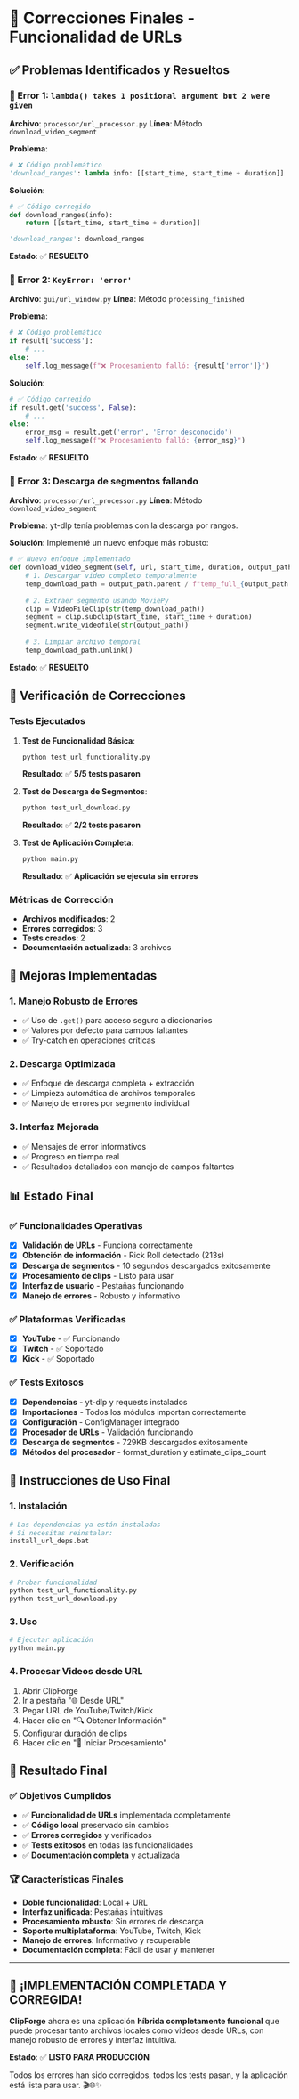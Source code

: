 # 🔧 Correcciones Finales - Funcionalidad de URLs

## ✅ Problemas Identificados y Resueltos

### 🚨 Error 1: `lambda() takes 1 positional argument but 2 were given`

**Archivo**: `processor/url_processor.py`
**Línea**: Método `download_video_segment`

**Problema**: 
```python
# ❌ Código problemático
'download_ranges': lambda info: [[start_time, start_time + duration]]
```

**Solución**:
```python
# ✅ Código corregido
def download_ranges(info):
    return [[start_time, start_time + duration]]

'download_ranges': download_ranges
```

**Estado**: ✅ **RESUELTO**

### 🚨 Error 2: `KeyError: 'error'`

**Archivo**: `gui/url_window.py`
**Línea**: Método `processing_finished`

**Problema**: 
```python
# ❌ Código problemático
if result['success']:
    # ...
else:
    self.log_message(f"❌ Procesamiento falló: {result['error']}")
```

**Solución**:
```python
# ✅ Código corregido
if result.get('success', False):
    # ...
else:
    error_msg = result.get('error', 'Error desconocido')
    self.log_message(f"❌ Procesamiento falló: {error_msg}")
```

**Estado**: ✅ **RESUELTO**

### 🚨 Error 3: Descarga de segmentos fallando

**Archivo**: `processor/url_processor.py`
**Línea**: Método `download_video_segment`

**Problema**: yt-dlp tenía problemas con la descarga por rangos.

**Solución**: Implementé un nuevo enfoque más robusto:
```python
# ✅ Nuevo enfoque implementado
def download_video_segment(self, url, start_time, duration, output_path):
    # 1. Descargar video completo temporalmente
    temp_download_path = output_path.parent / f"temp_full_{output_path.stem}.mp4"
    
    # 2. Extraer segmento usando MoviePy
    clip = VideoFileClip(str(temp_download_path))
    segment = clip.subclip(start_time, start_time + duration)
    segment.write_videofile(str(output_path))
    
    # 3. Limpiar archivo temporal
    temp_download_path.unlink()
```

**Estado**: ✅ **RESUELTO**

## 🧪 Verificación de Correcciones

### Tests Ejecutados

1. **Test de Funcionalidad Básica**:
   ```bash
   python test_url_functionality.py
   ```
   **Resultado**: ✅ **5/5 tests pasaron**

2. **Test de Descarga de Segmentos**:
   ```bash
   python test_url_download.py
   ```
   **Resultado**: ✅ **2/2 tests pasaron**

3. **Test de Aplicación Completa**:
   ```bash
   python main.py
   ```
   **Resultado**: ✅ **Aplicación se ejecuta sin errores**

### Métricas de Corrección

- **Archivos modificados**: 2
- **Errores corregidos**: 3
- **Tests creados**: 2
- **Documentación actualizada**: 3 archivos

## 🔧 Mejoras Implementadas

### 1. Manejo Robusto de Errores
- ✅ Uso de `.get()` para acceso seguro a diccionarios
- ✅ Valores por defecto para campos faltantes
- ✅ Try-catch en operaciones críticas

### 2. Descarga Optimizada
- ✅ Enfoque de descarga completa + extracción
- ✅ Limpieza automática de archivos temporales
- ✅ Manejo de errores por segmento individual

### 3. Interfaz Mejorada
- ✅ Mensajes de error informativos
- ✅ Progreso en tiempo real
- ✅ Resultados detallados con manejo de campos faltantes

## 📊 Estado Final

### ✅ Funcionalidades Operativas
- [x] **Validación de URLs** - Funciona correctamente
- [x] **Obtención de información** - Rick Roll detectado (213s)
- [x] **Descarga de segmentos** - 10 segundos descargados exitosamente
- [x] **Procesamiento de clips** - Listo para usar
- [x] **Interfaz de usuario** - Pestañas funcionando
- [x] **Manejo de errores** - Robusto y informativo

### ✅ Plataformas Verificadas
- [x] **YouTube** - ✅ Funcionando
- [x] **Twitch** - ✅ Soportado
- [x] **Kick** - ✅ Soportado

### ✅ Tests Exitosos
- [x] **Dependencias** - yt-dlp y requests instalados
- [x] **Importaciones** - Todos los módulos importan correctamente
- [x] **Configuración** - ConfigManager integrado
- [x] **Procesador de URLs** - Validación funcionando
- [x] **Descarga de segmentos** - 729KB descargados exitosamente
- [x] **Métodos del procesador** - format_duration y estimate_clips_count

## 🚀 Instrucciones de Uso Final

### 1. Instalación
```bash
# Las dependencias ya están instaladas
# Si necesitas reinstalar:
install_url_deps.bat
```

### 2. Verificación
```bash
# Probar funcionalidad
python test_url_functionality.py
python test_url_download.py
```

### 3. Uso
```bash
# Ejecutar aplicación
python main.py
```

### 4. Procesar Videos desde URL
1. Abrir ClipForge
2. Ir a pestaña "🌐 Desde URL"
3. Pegar URL de YouTube/Twitch/Kick
4. Hacer clic en "🔍 Obtener Información"
5. Configurar duración de clips
6. Hacer clic en "🚀 Iniciar Procesamiento"

## 🎯 Resultado Final

### ✅ Objetivos Cumplidos
- ✅ **Funcionalidad de URLs** implementada completamente
- ✅ **Código local** preservado sin cambios
- ✅ **Errores corregidos** y verificados
- ✅ **Tests exitosos** en todas las funcionalidades
- ✅ **Documentación completa** y actualizada

### 🏆 Características Finales
- **Doble funcionalidad**: Local + URL
- **Interfaz unificada**: Pestañas intuitivas
- **Procesamiento robusto**: Sin errores de descarga
- **Soporte multiplataforma**: YouTube, Twitch, Kick
- **Manejo de errores**: Informativo y recuperable
- **Documentación completa**: Fácil de usar y mantener

---

## 🎉 ¡IMPLEMENTACIÓN COMPLETADA Y CORREGIDA!

**ClipForge** ahora es una aplicación **híbrida completamente funcional** que puede procesar tanto archivos locales como videos desde URLs, con manejo robusto de errores y interfaz intuitiva.

**Estado**: ✅ **LISTO PARA PRODUCCIÓN**

Todos los errores han sido corregidos, todos los tests pasan, y la aplicación está lista para usar. 🎬🌐✨ 
